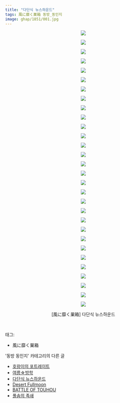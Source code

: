 ```yaml
---
title: "다단식 뉴스하운드"
tags: 風に靡く巣箱 동방_동인지
image: ghap/1851/001.jpg
---
```

<div class="article">
<p style="text-align: center; clear: none; float: none;"><img src="{{ site.nasurl }}/ghap/1851/001.jpg"/></p>
<p style="text-align: center; clear: none; float: none;"><img src="{{ site.nasurl }}/ghap/1851/002.jpg"/></p>
<p style="text-align: center; clear: none; float: none;"><img src="{{ site.nasurl }}/ghap/1851/003.jpg"/></p>
<p style="text-align: center; clear: none; float: none;"><img src="{{ site.nasurl }}/ghap/1851/004.jpg"/></p>
<p style="text-align: center; clear: none; float: none;"><img src="{{ site.nasurl }}/ghap/1851/005.jpg"/></p>
<p style="text-align: center; clear: none; float: none;"><img src="{{ site.nasurl }}/ghap/1851/006.jpg"/></p>
<p style="text-align: center; clear: none; float: none;"><img src="{{ site.nasurl }}/ghap/1851/007.jpg"/></p>
<p style="text-align: center; clear: none; float: none;"><img src="{{ site.nasurl }}/ghap/1851/008.jpg"/></p>
<p style="text-align: center; clear: none; float: none;"><img src="{{ site.nasurl }}/ghap/1851/009.jpg"/></p>
<p style="text-align: center; clear: none; float: none;"><img src="{{ site.nasurl }}/ghap/1851/010.jpg"/></p>
<p style="text-align: center; clear: none; float: none;"><img src="{{ site.nasurl }}/ghap/1851/011.jpg"/></p>
<p style="text-align: center; clear: none; float: none;"><img src="{{ site.nasurl }}/ghap/1851/012.jpg"/></p>
<p style="text-align: center; clear: none; float: none;"><img src="{{ site.nasurl }}/ghap/1851/013.jpg"/></p>
<p style="text-align: center; clear: none; float: none;"><img src="{{ site.nasurl }}/ghap/1851/014.jpg"/></p>
<p style="text-align: center; clear: none; float: none;"><img src="{{ site.nasurl }}/ghap/1851/015.jpg"/></p>
<p style="text-align: center; clear: none; float: none;"><img src="{{ site.nasurl }}/ghap/1851/016.jpg"/></p>
<p style="text-align: center; clear: none; float: none;"><img src="{{ site.nasurl }}/ghap/1851/017.jpg"/></p>
<p style="text-align: center; clear: none; float: none;"><img src="{{ site.nasurl }}/ghap/1851/018.jpg"/></p>
<p style="text-align: center; clear: none; float: none;"><img src="{{ site.nasurl }}/ghap/1851/019.jpg"/></p>
<p style="text-align: center; clear: none; float: none;"><img src="{{ site.nasurl }}/ghap/1851/020.jpg"/></p>
<p style="text-align: center; clear: none; float: none;"><img src="{{ site.nasurl }}/ghap/1851/021.jpg"/></p>
<p style="text-align: center; clear: none; float: none;"><img src="{{ site.nasurl }}/ghap/1851/022.jpg"/></p>
<p style="text-align: center; clear: none; float: none;"><img src="{{ site.nasurl }}/ghap/1851/023.jpg"/></p>
<p style="text-align: center; clear: none; float: none;"><img src="{{ site.nasurl }}/ghap/1851/024.jpg"/></p>
<p style="text-align: center; clear: none; float: none;"><img src="{{ site.nasurl }}/ghap/1851/025.jpg"/></p>
<p style="text-align: center; clear: none; float: none;"><img src="{{ site.nasurl }}/ghap/1851/026.jpg"/></p>
<p style="text-align: center; clear: none; float: none;"><img src="{{ site.nasurl }}/ghap/1851/027.jpg"/></p>
<p style="text-align: center; clear: none; float: none;"><img src="{{ site.nasurl }}/ghap/1851/028.jpg"/></p>
<p style="text-align: center; clear: none; float: none;"><img src="{{ site.nasurl }}/ghap/1851/029.jpg"/></p>
<p style="text-align: center; clear: none; float: none;"><img src="{{ site.nasurl }}/ghap/1851/030.jpg"/></p>
<p style="text-align: center; clear: none; float: none;">[風に靡く巣箱] 다단식 뉴스하운드</p>
<p><br/></p>
</div><div class="tagTrail">
<p>태그: </p>
<ul>
<li>風に靡く巣箱</li>
</ul>
</div><div class="another">
<p>'동방 동인지' 카테고리의 다른 글</p>
<ul>
<li><a href="/2016-08-26-ghap_1853">호랑이의 포트레이트</a></li>
<li><a href="/2016-08-26-ghap_1852">여름☆방학</a></li>
<li><a href="/2016-08-26-ghap_1851">다단식 뉴스하운드</a></li>
<li><a href="/2016-08-26-ghap_1847">Desert Fullmoon</a></li>
<li><a href="/2016-08-26-ghap_1846">BATTLE OF TOUHOU</a></li>
<li><a href="/2016-08-26-ghap_1845">풀솜의 족쇄</a></li>
</ul>
</div><div class="cb_module cb_fluid">
<div class="cb_wrt cb_profile">
</div><!-- commentList close -->
</div>
<br/>
<p id="refer"></p>
<br/>
